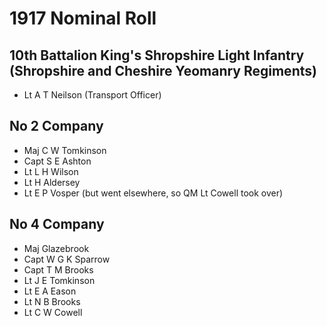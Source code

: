 # 1917 Nominal Roll

## 10th Battalion King's Shropshire Light Infantry (Shropshire and Cheshire Yeomanry Regiments)

* Lt A T Neilson (Transport Officer)

## No 2 Company

* Maj C W Tomkinson
* Capt S E Ashton
* Lt L H Wilson
* Lt H Aldersey
* Lt E P Vosper (but went elsewhere, so QM Lt Cowell took over)

## No 4 Company

* Maj Glazebrook
* Capt W G K Sparrow
* Capt T M Brooks
* Lt J E Tomkinson
* Lt E A Eason
* Lt N B Brooks
* Lt C W Cowell
